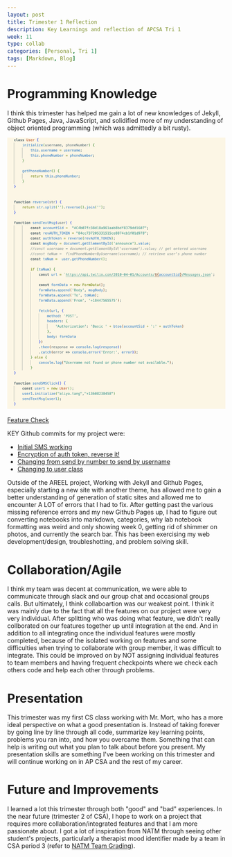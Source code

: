 ```yaml
---
layout: post
title: Trimester 1 Reflection
description: Key Learnings and reflection of APCSA Tri 1
week: 11
type: collab
categories: [Personal, Tri 1]
tags: [Markdown, Blog]
---
```

# Programming Knowledge
I think this trimester has helped me gain a lot of new knowledges of Jekyll, Github Pages, Java, JavaScript, and solidified more of my understanding of object oriented programming (which was admittedly a bit rusty).

![img](/assets/img/areel-b-appjs.png)

[Feature Check](https://github.com/A-REEL/Issues/issues/17#issuecomment-1768976222)

KEY Github commits for my project were: 
- [Initial SMS working](https://github.com/A-REEL/a-reelB/commit/5b99803a30e7754ceba0260729be013af40098c1)
- [Encryption of auth token, reverse it!](https://github.com/A-REEL/a-reelB/commit/e65cad60c6a7ca976a8c8b903b447c71c9188fca)
- [Changing from send by number to send by username](https://github.com/A-REEL/a-reelB/commit/c3bf38af0911e8234e45f6ccddca1728b9b977ac)
- [Changing to user class](https://github.com/A-REEL/a-reelB/commit/9600ef629e2f4d256c393974fa207811fae36485)

Outside of the AREEL project, Working with Jekyll and Github Pages, especially starting a new site with another theme, has allowed me to gain a better understanding of generation of static sites and allowed me to encounter A LOT of errors that I had to fix. After getting past the various missing reference errors and my new Github Pages up, I had to figure out converting notebooks into markdown, categories, why lab notebook formatting was weird and only showing week 0, getting rid of shimmer on photos, and currently the search bar. This has been exercising my web development/design, troubleshotting, and problem solving skill.

# Collaboration/Agile
I think my team was decent at communication, we were able to communicate through slack and our group chat and occasional groups calls. But ultimately, I think collaboartion was our weakest point. I think it was mainly due to the fact that all the features on our project were very very individual. After splitting who was doing what feature, we didn't really collborated on our features together up until integration at the end. And in addition to all integrating once the individual features were mostly completed, because of the isolated working on features and some difficulties when trying to collaborate with group member, it was difficult to integrate. This could be improved on by NOT assigning individual features to team members and having frequent checkpoints where we check each others code and help each other through problems. 

# Presentation
This trimester was my first CS class working with Mr. Mort, who has a more ideal perspective on what a good presentation is. Instead of taking forever by going line by line through all code, summarize key learning points, problems you ran into, and how you overcame them. Something  that can help is writing out what you plan to talk about before you present. My presentation skills are something I've been working on this trimester and will continue working on in AP CSA and the rest of my career.

# Future and Improvements
I learned a lot this trimester through both "good" and "bad" experiences. In the near future (trimester 2 of CSA), I hope to work on a project that requires more collaboration/integrated features and that I am more passionate about. I got a lot of inspiration from NATM through seeing other student's projects, particularly a therapist mood identifier made by a team in CSA period 3 (refer to [NATM Team Grading]({{site.baseurl}}/posts/TeamGradeEC)). 